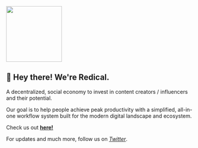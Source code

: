 <img height="150" width="150" src="https://i.ibb.co/wdcRrDG/Thumbnail.png" />

## 👋 Hey there! We're Redical.

A decentralized, social economy to invest in content creators / influencers and their potential.  

Our goal is to help people achieve peak productivity with a simplified, all-in-one workflow system built for the modern digital landscape and ecosystem.

Check us out [**here!**](https://redical.io)

For updates and much more, follow us on [*Twitter*](https://twitter.com/RedicalHQ).


